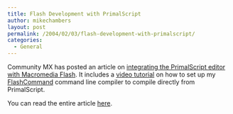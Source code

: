 ```yaml
---
title: Flash Development with PrimalScript
author: mikechambers
layout: post
permalink: /2004/02/03/flash-development-with-primalscript/
categories:
  - General
---
```



Community MX has posted an article on [integrating the PrimalScript editor with Macromedia Flash][1]. It includes a [video tutorial][2] on how to set up my [FlashCommand][3] command line compiler to compile directly from PrimalScript.

You can read the entire article [here][1].

 [1]: http://www.communitymx.com/abstract.cfm?cid=AC9639E8E45ABA93
 [2]: http://www.communitymx.com/content/article.cfm?cid=AC9639E8E45ABA93
 [3]: http://www.markme.com/mesh/archives/003656.cfm